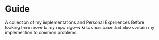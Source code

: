 # Guide
A collection of my implementations and Personal Experiences
Before looking here move to my repo algo-wiki to clear base that also contain my implemention to common problems.
